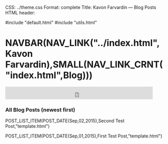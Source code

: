 CSS: ../theme.css
Format: complete
Title: Kavon Farvardin — Blog Posts
HTML header: <link rel="icon" type="image/png" href="../images/duck.png" />

#include "default.html"
#include "utils.html"

NAVBAR(NAV_LINK("../index.html",Kavon Farvardin),SMALL(NAV_LINK_CRNT("index.html",Blog)))
====================

<!-- thanks DDG: https://duckduckgo.com/search_box -->
<iframe src="https://duckduckgo.com/search.html?width=408&site=farvard.in&prefill=Search the blog" style="overflow:hidden;margin:0;padding:0;width:466px;height:40px;" frameborder="0"></iframe>

<!-- handy guide: https://github.com/fletcher/MultiMarkdown/wiki/MultiMarkdown-Syntax-Guide -->

### All Blog Posts (newest first)

POST_LIST_ITEM(POST_DATE(Sep,02,2015),Second Test Post,"template.html")

POST_LIST_ITEM(POST_DATE(Sep,01,2015),First Test Post,"template.html")

